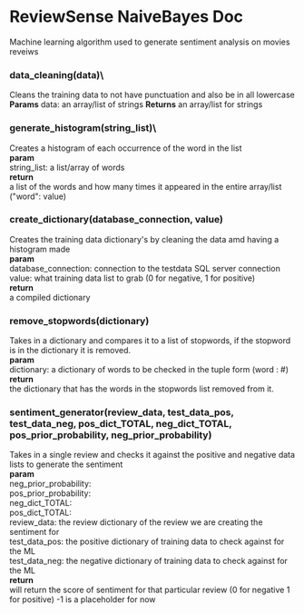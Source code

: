 # ReviewSense NaiveBayes Doc
Machine learning algorithm used to generate sentiment analysis on movies reveiws

### data_cleaning(data)\
Cleans the training data to not have punctuation and also be in all lowercase
**Params**
data: an array/list of strings
**Returns**
an array/list for strings 

### generate_histogram(string_list)\
Creates a histogram of each occurrence of the word in the list  
**param**  
string_list: a list/array of words  
**return**   
a list of the words and how many times it appeared in the entire array/list ("word": value)  

### create_dictionary(database_connection, value)  
Creates the training data dictionary's by cleaning the data amd having a histogram made  
**param**  
database_connection: connection to the testdata SQL server connection  
value: what training data list to grab (0 for negative, 1 for positive)  
**return**  
a compiled dictionary   

### remove_stopwords(dictionary)  
Takes in a dictionary and compares it to a list of stopwords, if the stopword is in the dictionary it is removed.  
**param**  
dictionary: a dictionary of words to be checked in the tuple form (word : #)  
**return**   
the dictionary that has the words in the stopwords list removed from it.  


### sentiment_generator(review_data, test_data_pos, test_data_neg, pos_dict_TOTAL, neg_dict_TOTAL, pos_prior_probability, neg_prior_probability)  
Takes in a single review and checks it against the positive and negative data lists to generate the sentiment  
**param**  
neg_prior_probability:  
pos_prior_probability:  
neg_dict_TOTAL:  
pos_dict_TOTAL:  
review_data: the review dictionary of the review we are creating the sentiment for  
test_data_pos: the positive dictionary of training data to check against for the ML  
test_data_neg: the negative dictionary of training data to check against for the ML  
**return**  
 will return the score of sentiment for that particular review (0 for negative 1 for positive) -1 is a placeholder for now  
                      
